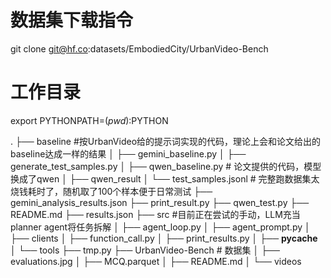 # 数据集下载指令
git clone git@hf.co:datasets/EmbodiedCity/UrbanVideo-Bench

# 工作目录
export PYTHONPATH=$(pwd):$PYTHON

.
├── baseline #按UrbanVideo给的提示词实现的代码，理论上会和论文给出的baseline达成一样的结果
│   ├── gemini_baseline.py
│   ├── generate_test_samples.py
│   ├── qwen_baseline.py # 论文提供的代码，模型换成了qwen
│   ├── qwen_result
│   └── test_samples.jsonl # 完整跑数据集太烧钱耗时了，随机取了100个样本便于日常测试
├── gemini_analysis_results.json
├── print_result.py
├── qwen_test.py
├── README.md
├── results.json
├── src #目前正在尝试的手动，LLM充当planner agent将任务拆解
│   ├── agent_loop.py
│   ├── agent_prompt.py
│   ├── clients
│   ├── function_call.py
│   ├── print_results.py
│   ├── __pycache__
│   └── tools
├── tmp.py
├── UrbanVideo-Bench # 数据集
│   ├── evaluations.jpg
│   ├── MCQ.parquet
│   ├── README.md
│   └── videos